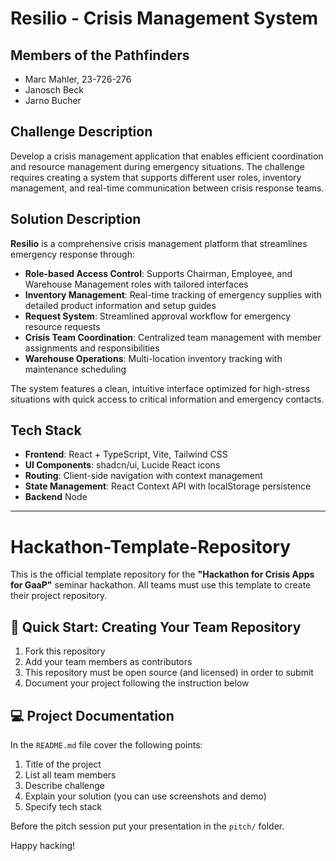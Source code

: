 # Resilio - Crisis Management System

## Members of the Pathfinders
- Marc Mahler, 23-726-276
- Janosch Beck
- Jarno Bucher

## Challenge Description
Develop a crisis management application that enables efficient coordination and resource management during emergency situations. The challenge requires creating a system that supports different user roles, inventory management, and real-time communication between crisis response teams.

## Solution Description
**Resilio** is a comprehensive crisis management platform that streamlines emergency response through:

- **Role-based Access Control**: Supports Chairman, Employee, and Warehouse Management roles with tailored interfaces
- **Inventory Management**: Real-time tracking of emergency supplies with detailed product information and setup guides
- **Request System**: Streamlined approval workflow for emergency resource requests
- **Crisis Team Coordination**: Centralized team management with member assignments and responsibilities
- **Warehouse Operations**: Multi-location inventory tracking with maintenance scheduling

The system features a clean, intuitive interface optimized for high-stress situations with quick access to critical information and emergency contacts.

## Tech Stack
- **Frontend**: React + TypeScript, Vite, Tailwind CSS
- **UI Components**: shadcn/ui, Lucide React icons
- **Routing**: Client-side navigation with context management
- **State Management**: React Context API with localStorage persistence
- **Backend** Node


---

# Hackathon-Template-Repository
This is the official template repository for the **"Hackathon for Crisis Apps for GaaP"** seminar hackathon. All teams must use this template to create their project repository.

## 🚀 Quick Start: Creating Your Team Repository
1. Fork this repository
3. Add your team members as contributors
4. This repository must be open source (and licensed) in order to submit
5. Document your project following the instruction below

## 💻 Project Documentation
In the `README.md` file cover the following points:
1. Title of the project
2. List all team members
3. Describe challenge
4. Explain your solution (you can use screenshots and demo)
5. Specify tech stack

Before the pitch session put your presentation in the `pitch/` folder.

Happy hacking!
